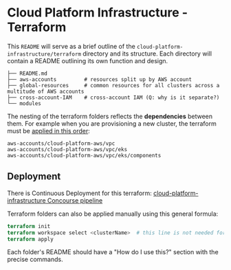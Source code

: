 # Cloud Platform Infrastructure - Terraform

This `README` will serve as a brief outline of the `cloud-platform-infrastructure/terraform` directory and its structure. Each directory will contain a README outlining its own function and design.

```
├── README.md
├── aws-accounts         # resources split up by AWS account
├── global-resources     # common resources for all clusters across a multitude of AWS accounts
├── cross-account-IAM    # cross-account IAM (Q: why is it separate?)
└── modules
```

The nesting of the terraform folders reflects the **dependencies** between them. For example when you are provisioning a new cluster, the terraform must be [applied in this order](https://runbooks.cloud-platform.service.justice.gov.uk/eks-cluster.html):
```
aws-accounts/cloud-platform-aws/vpc 
aws-accounts/cloud-platform-aws/vpc/eks 
aws-accounts/cloud-platform-aws/vpc/eks/components
```

## Deployment

There is Continuous Deployment for this terraform: [cloud-platform-infrastructure Concourse pipeline](https://concourse.cloud-platform.service.justice.gov.uk/teams/main/pipelines/cloud-platform-infrastructure)

Terraform folders can also be applied manually using this general formula:

```terraform
terraform init
terraform workspace select <clusterName>  # this line is not needed for global-resources
terraform apply
```

Each folder's README should have a "How do I use this?" section with the precise commands.
